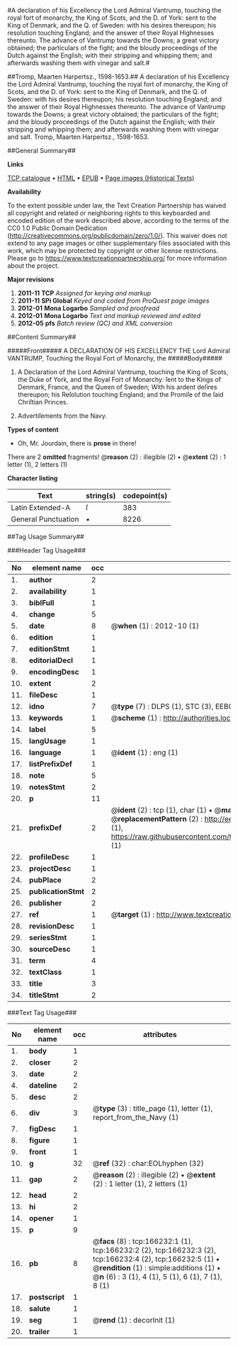 #A declaration of his Excellency the Lord Admiral Vantrump, touching the royal fort of monarchy, the King of Scots, and the D. of York: sent to the King of Denmark, and the Q. of Sweden: with his desires thereupon; his resolution touching England; and the answer of their Royal Highnesses thereunto. The advance of Vantrump towards the Downs; a great victory obtained; the particulars of the fight; and the bloudy proceedings of the Dutch against the English; with their stripping and whipping them; and afterwards washing them with vinegar and salt.#

##Tromp, Maarten Harpertsz., 1598-1653.##
A declaration of his Excellency the Lord Admiral Vantrump, touching the royal fort of monarchy, the King of Scots, and the D. of York: sent to the King of Denmark, and the Q. of Sweden: with his desires thereupon; his resolution touching England; and the answer of their Royal Highnesses thereunto. The advance of Vantrump towards the Downs; a great victory obtained; the particulars of the fight; and the bloudy proceedings of the Dutch against the English; with their stripping and whipping them; and afterwards washing them with vinegar and salt.
Tromp, Maarten Harpertsz., 1598-1653.

##General Summary##

**Links**

[TCP catalogue](http://www.ota.ox.ac.uk/tcp/)  • 
[HTML](http://tei.it.ox.ac.uk/tcp/Texts-HTML/free/A96/A96043.html)  • 
[EPUB](http://tei.it.ox.ac.uk/tcp/Texts-EPUB/free/A96/A96043.epub) • 
[Page images (Historical Texts)](https://historicaltexts.jisc.ac.uk/eebo-99866137e)

**Availability**

To the extent possible under law, the Text Creation Partnership has waived all copyright and related or neighboring rights to this keyboarded and encoded edition of the work described above, according to the terms of the CC0 1.0 Public Domain Dedication (http://creativecommons.org/publicdomain/zero/1.0/). This waiver does not extend to any page images or other supplementary files associated with this work, which may be protected by copyright or other license restrictions. Please go to https://www.textcreationpartnership.org/ for more information about the project.

**Major revisions**

1. __2011-11__ __TCP__ *Assigned for keying and markup*
1. __2011-11__ __SPi Global__ *Keyed and coded from ProQuest page images*
1. __2012-01__ __Mona Logarbo__ *Sampled and proofread*
1. __2012-01__ __Mona Logarbo__ *Text and markup reviewed and edited*
1. __2012-05__ __pfs__ *Batch review (QC) and XML conversion*

##Content Summary##

#####Front#####
A DECLARATION OF HIS EXCELLENCY THE Lord Admiral VANTRUMP, Touching the Royal Fort of Monarchy, the 
#####Body#####

1. A Declaration of the Lord Admiral Vantrump, touching the King of Scots, the Duke of York, and the Royal Fort of Monarchy: ſent to the Kings of Denmark, France, and the Queen of Sweden; With his ardent deſires thereupon; his Reſolution touching England; and the Promiſe of the ſaid Chriſtian Princes.

1. Advertiſements from the Navy.

**Types of content**

  * Oh, Mr. Jourdain, there is **prose** in there!

There are 2 **omitted** fragments! 
 @__reason__ (2) : illegible (2)  •  @__extent__ (2) : 1 letter (1), 2 letters (1)

**Character listing**


|Text|string(s)|codepoint(s)|
|---|---|---|
|Latin Extended-A|ſ|383|
|General Punctuation|•|8226|

##Tag Usage Summary##

###Header Tag Usage###

|No|element name|occ|attributes|
|---|---|---|---|
|1.|__author__|2||
|2.|__availability__|1||
|3.|__biblFull__|1||
|4.|__change__|5||
|5.|__date__|8| @__when__ (1) : 2012-10 (1)|
|6.|__edition__|1||
|7.|__editionStmt__|1||
|8.|__editorialDecl__|1||
|9.|__encodingDesc__|1||
|10.|__extent__|2||
|11.|__fileDesc__|1||
|12.|__idno__|7| @__type__ (7) : DLPS (1), STC (3), EEBO-CITATION (1), PROQUEST (1), VID (1)|
|13.|__keywords__|1| @__scheme__ (1) : http://authorities.loc.gov/ (1)|
|14.|__label__|5||
|15.|__langUsage__|1||
|16.|__language__|1| @__ident__ (1) : eng (1)|
|17.|__listPrefixDef__|1||
|18.|__note__|5||
|19.|__notesStmt__|2||
|20.|__p__|11||
|21.|__prefixDef__|2| @__ident__ (2) : tcp (1), char (1)  •  @__matchPattern__ (2) : ([0-9\-]+):([0-9IVX]+) (1), (.+) (1)  •  @__replacementPattern__ (2) : http://eebo.chadwyck.com/downloadtiff?vid=$1&page=$2 (1), https://raw.githubusercontent.com/textcreationpartnership/Texts/master/tcpchars.xml#$1 (1)|
|22.|__profileDesc__|1||
|23.|__projectDesc__|1||
|24.|__pubPlace__|2||
|25.|__publicationStmt__|2||
|26.|__publisher__|2||
|27.|__ref__|1| @__target__ (1) : http://www.textcreationpartnership.org/docs/. (1)|
|28.|__revisionDesc__|1||
|29.|__seriesStmt__|1||
|30.|__sourceDesc__|1||
|31.|__term__|4||
|32.|__textClass__|1||
|33.|__title__|3||
|34.|__titleStmt__|2||


###Text Tag Usage###

|No|element name|occ|attributes|
|---|---|---|---|
|1.|__body__|1||
|2.|__closer__|2||
|3.|__date__|2||
|4.|__dateline__|2||
|5.|__desc__|2||
|6.|__div__|3| @__type__ (3) : title_page (1), letter (1), report_from_the_Navy (1)|
|7.|__figDesc__|1||
|8.|__figure__|1||
|9.|__front__|1||
|10.|__g__|32| @__ref__ (32) : char:EOLhyphen (32)|
|11.|__gap__|2| @__reason__ (2) : illegible (2)  •  @__extent__ (2) : 1 letter (1), 2 letters (1)|
|12.|__head__|2||
|13.|__hi__|2||
|14.|__opener__|1||
|15.|__p__|9||
|16.|__pb__|8| @__facs__ (8) : tcp:166232:1 (1), tcp:166232:2 (2), tcp:166232:3 (2), tcp:166232:4 (2), tcp:166232:5 (1)  •  @__rendition__ (1) : simple:additions (1)  •  @__n__ (6) : 3 (1), 4 (1), 5 (1), 6 (1), 7 (1), 8 (1)|
|17.|__postscript__|1||
|18.|__salute__|1||
|19.|__seg__|1| @__rend__ (1) : decorInit (1)|
|20.|__trailer__|1||
